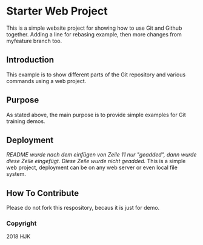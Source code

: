 # Starter Web Project

This is a simple website project for showing how to use Git and Github together. Adding a line for rebasing example,
then more changes from myfeature branch too.

## Introduction

This example is to show different parts of the Git repository and various commands using a web project.

## Purpose

As stated above, the main purpose is to provide simple examples for Git training demos.

## Deployment

_README wurde nach dem einfügen von Zeile 11 nur "geadded", dann wurde diese Zeile eingefügt. Diese Zeile wurde nicht
geadded._ This is a simple web
project, deployment can be on any web server or even local file system.

## How To Contribute

Please do not fork this respository, becaus it is just for demo.

### Copyright

2018 HJK
